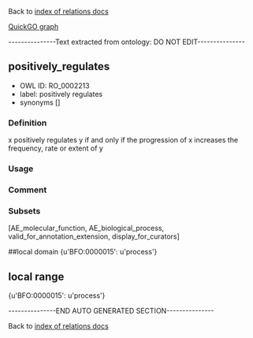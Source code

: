 Back to [index of relations docs](https://github.com/geneontology/annotation_extensions/tree/master/doc)

[QuickGO graph](www.ebi.ac.uk/QuickGO/AnnotationExtensionRelations.html)

---------------Text extracted from ontology: DO NOT EDIT---------------

## positively_regulates
* OWL ID: RO_0002213
* label: positively regulates
* synonyms
[]

### Definition
x positively regulates y if and only if the progression of x increases the frequency, rate or extent of y

### Usage


### Comment


### Subsets
[AE_molecular_function, AE_biological_process, valid_for_annotation_extension, display_for_curators]

##local domain
{u'BFO:0000015': u'process'}

## local range
{u'BFO:0000015': u'process'}

---------------END AUTO GENERATED SECTION---------------



Back to [index of relations docs](https://github.com/geneontology/annotation_extensions/tree/master/doc)
